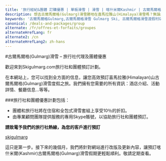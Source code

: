 ```yaml
---
title: '旅行經紀&團體 訂購優惠 | 單板滑雪 | 滑雪 | 喀什米爾Kashmir | 古爾馬爾格Gulmarg | 印度India | Skigulmarg.com'
description: 想去古爾馬爾格(Gulmarg)滑雪勝地在喜馬拉雅山(Himalaya)滑雪嗎？無論是旅遊經紀(旅行社)或是團體預訂將為您提供高達10％的預訂折扣。
keywords: '古爾馬爾格Gulmarg,古爾馬爾格滑雪 Gulmarg Ski, 古爾馬爾格滑雪渡假村Gulmarg Ski Resort, 喀什米爾滑雪Skiing in the Himalayas, 印度滑雪Skiing in India, 喜馬拉雅Himalaya, 喀什米爾Kashmir, Skigulmarg.com'
canonical: /deals-and-packages/group
alternate: /fr/offres-et-forfaits/groupes
alternateHrefLang: fr
alternate2: /cn
alternateHrefLang2: zh-hans
---
```


#古爾馬爾格(Gulmarg)滑雪 – 旅行社代理及團體優惠

歡迎來到Skigulmarg.com旅行社和團體預訂計劃。

在本網站上，您可以找到全方面的信息，讓您高效預訂喜馬拉雅(Himalayan)山古爾馬爾格(Gulmarg)滑雪度假之旅。我們擁有您需要的所有資訊：酒店介紹、活動詳情、餐廳信息...等等。

###旅行社和團體優惠計劃包括：

+ 團體和旅行社將在住宿和全包式滑雪套組上享受10％的折扣。
+ 由專業顧問團隊提供服務的專用Skype賬號，以協助旅行社和團體預訂。

**請致電予我們的旅行社熱線，為您的客戶進行預訂**

<p>
	<i class="fa fa-skype"></i> <a href="skype:skigulmarg?call">skigulmarg</a><br>
	<script>
	    // A wizard to generate this code is at http://www.jottings.com/obfuscator/
	    coded = "t4uI5OEYUI@t4uI5OEYUI.xfE";
	    key = "PkVsmpif9OwxLrY1vSdW7qAn084KtEXugyT6jFUeJbBNoHlQc2zaCR3h5IMGDZ";
	    shift=coded.length;
	    link="";
	    for (i = 0; i < coded.length; i++) {
	        if (key.indexOf(coded.charAt(i)) == -1) {
	            ltr = coded.charAt(i);
	            link += (ltr);
	        }
	        else {
	            ltr = (key.indexOf(coded.charAt(i)) - shift + key.length) % key.length;
	            link += (key.charAt(ltr));
	        }
	    }
	    document.write("<i class='fa fa-envelope'></i> <a href='mailto:" + link + "'>" + link + "</a>");
	</script>
</p>
這只是第一步。接下來的幾個月，我們將針對網站進行改版及更新內容，讓預訂喀什米爾(Kashmir)古爾馬爾格(Gulmarg)滑雪假期更輕鬆順利。敬請定期查看。

